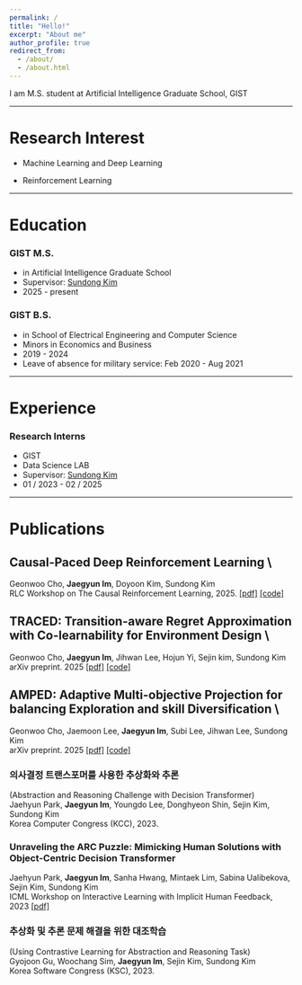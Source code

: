 ```yaml
---
permalink: /
title: "Hello!"
excerpt: "About me"
author_profile: true
redirect_from: 
  - /about/
  - /about.html
---
```


I am M.S. student at Artificial Intelligence Graduate School, GIST

---

Research Interest
=====
* Machine Learning and Deep Learning

* Reinforcement Learning
  
 ---

Education
======
### GIST M.S.
* in Artificial Intelligence Graduate School
* Supervisor: [Sundong Kim](http://sundong.kim)
* 2025 - present

### GIST B.S.
* in School of Electrical Engineering and Computer Science
* Minors in Economics and Business
* 2019 - 2024
* Leave of absence for military service: Feb 2020 - Aug 2021

---

Experience
======
### Research Interns
* GIST
* Data Science LAB
* Supervisor: [Sundong Kim](http://sundong.kim)
* 01 / 2023 - 02 / 2025

---

Publications
======

## Causal-Paced Deep Reinforcement Learning \
Geonwoo Cho, **Jaegyun Im**, Doyoon Kim, Sundong Kim \
RLC Workshop on The Causal Reinforcement Learning, 2025. 
[[pdf]](https://arxiv.org/abs/2507.02910)
[[code]](https://github.com/Cho-Geonwoo/CP-DRL)

## TRACED: Transition-aware Regret Approximation with Co-learnability for Environment Design \
Geonwoo Cho, **Jaegyun Im**, Jihwan Lee, Hojun Yi, Sejin kim, Sundong Kim \
arXiv preprint. 2025 
[[pdf]](https://arxiv.org/abs/2506.19997)
[[code]](https://github.com/Cho-Geonwoo/TRACED)

## AMPED: Adaptive Multi-objective Projection for balancing Exploration and skill Diversification \
Geonwoo Cho, Jaemoon Lee, **Jaegyun Im**, Subi Lee, Jihwan Lee, Sundong Kim \
arXiv preprint. 2025 
[[pdf]](https://arxiv.org/abs/2506.05980)
[[code]](https://github.com/Cho-Geonwoo/amped)

### 의사결정 트랜스포머를 사용한 추상화와 추론
(Abstraction and Reasoning Challenge with Decision Transformer) \
Jaehyun Park, **Jaegyun Im**, Youngdo Lee, Donghyeon Shin, Sejin Kim, Sundong Kim \
Korea Computer Congress (KCC), 2023.
  
### Unraveling the ARC Puzzle: Mimicking Human Solutions with Object-Centric Decision Transformer
Jaehyun Park, **Jaegyun Im**, Sanha Hwang, Mintaek Lim, Sabina Ualibekova, Sejin Kim, Sundong Kim \
ICML Workshop on Interactive Learning with Implicit Human Feedback, 2023 
[[pdf]](https://arxiv.org/abs/2306.08204)

### 추상화 및 추론 문제 해결을 위한 대조학습
(Using Contrastive Learning for Abstraction and Reasoning Task) \
Gyojoon Gu, Woochang Sim, **Jaegyun Im**, Sejin Kim, Sundong Kim \
Korea Software Congress (KSC), 2023.

